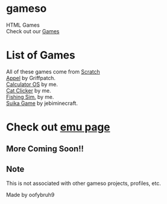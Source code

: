 # gameso
HTML Games  
Check out our [Games](/Games.html)

# List of Games
All of these games come from [Scratch](https://scratch.mit.edu)  
[Appel](https://scratch.mit.edu/projects/60917032/) by Griffpatch.  
[Calculator OS](https://scratch.mit.edu/projects/934514880) by me.  
[Cat Clicker](https://scratch.mit.edu/projects/927274639) by me.  
[Fishing Sim.](https://scratch.mit.edu/projects/929644957) by me.  
[Suika Game](https://scratch.mit.edu/projects/907856686/) by jebiminecraft.  

# Check out [emu page](/emu.html)

## More Coming Soon!!

## Note
This is not associated with other gameso projects, profiles, etc.  

Made by oofybruh9
